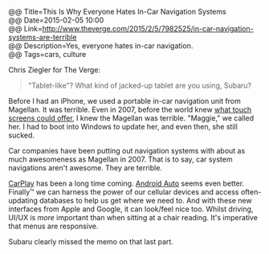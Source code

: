 @@ Title=This Is Why Everyone Hates In-Car Navigation Systems  
@@ Date=2015-02-05 10:00  
@@ Link=http://www.theverge.com/2015/2/5/7982525/in-car-navigation-systems-are-terrible  
@@ Description=Yes, everyone hates in-car navigation.  
@@ Tags=cars, culture  

Chris Ziegler for The Verge: 
>"Tablet-like"? What kind of jacked-up tablet are you using, Subaru?

Before I had an iPhone, we used a portable in-car navigation unit from Magellan. It was terrible. Even in 2007, before the world knew [what touch screens could offer](http://www.tuaw.com/2007/01/09/iphone-announced/), I knew the Magellan was terrible. "Maggie," we called her. I had to boot into Windows to update her, and even then, she still sucked.

Car companies have been putting out navigation systems with about as much awesomeness as Magellan in 2007. That is to say, car system navigations aren't awesome. They are terrible.

[CarPlay](https://www.apple.com/ios/carplay) has been a long time coming. [Android Auto](http://www.android.com/auto/) seems even better. Finally™ we can harness the power of our cellular devices and access often-updating databases to help us get where we need to. And with these new interfaces from Apple and Google, it can look/feel nice too. Whilst driving, UI/UX is *more* important than when sitting at a chair reading. It's imperative that menus are responsive. 

Subaru clearly missed the memo on that last part.